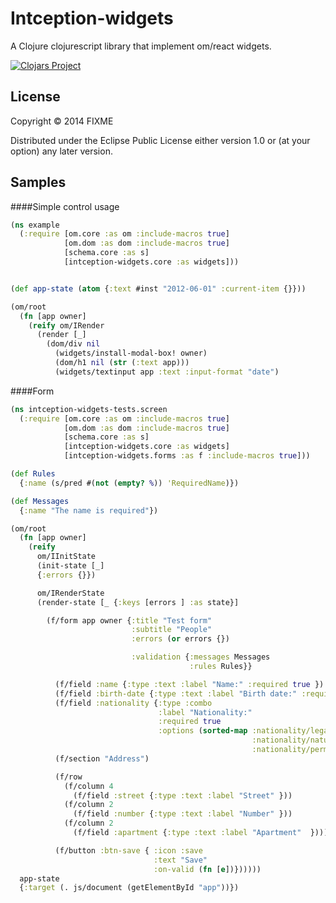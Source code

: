 # Intception-widgets

A Clojure clojurescript library that implement om/react widgets.

[![Clojars Project](http://clojars.org/org.clojars.intception/om-widgets/latest-version.svg)](http://clojars.org/org.clojars.intception/om-widgets)


## License

Copyright © 2014 FIXME

Distributed under the Eclipse Public License either version 1.0 or (at
your option) any later version.


## Samples

####Simple control usage


```clj
(ns example
  (:require [om.core :as om :include-macros true]
            [om.dom :as dom :include-macros true]
            [schema.core :as s]
            [intception-widgets.core :as widgets]))


(def app-state (atom {:text #inst "2012-06-01" :current-item {}}))

(om/root
  (fn [app owner]
    (reify om/IRender
      (render [_]
        (dom/div nil
          (widgets/install-modal-box! owner)
          (dom/h1 nil (str (:text app)))
          (widgets/textinput app :text :input-format "date")
```

####Form


```clj
(ns intception-widgets-tests.screen
  (:require [om.core :as om :include-macros true]
            [om.dom :as dom :include-macros true]
            [schema.core :as s]
            [intception-widgets.core :as widgets]
            [intception-widgets.forms :as f :include-macros true]))

(def Rules
  {:name (s/pred #(not (empty? %)) 'RequiredName)})

(def Messages
  {:name "The name is required"})

(om/root
  (fn [app owner]
    (reify
      om/IInitState
      (init-state [_]
      {:errors {}})

      om/IRenderState
      (render-state [_ {:keys [errors ] :as state}]

        (f/form app owner {:title "Test form"
                           :subtitle "People"
                           :errors (or errors {})

                           :validation {:messages Messages
                                        :rules Rules}}

          (f/field :name {:type :text :label "Name:" :required true })
          (f/field :birth-date {:type :text :label "Birth date:" :required true :input-format "date"})
          (f/field :nationality {:type :combo
                                 :label "Nationality:"
                                 :required true
                                 :options (sorted-map :nationality/legal "Legal"
                                                      :nationality/natural "Natural"
                                                      :nationality/permanent "Residencia permanente")})
          (f/section "Address")

          (f/row
            (f/column 4
              (f/field :street {:type :text :label "Street" }))
            (f/column 2
              (f/field :number {:type :text :label "Number" }))
            (f/column 2
              (f/field :apartment {:type :text :label "Apartment"  })))

          (f/button :btn-save { :icon :save
                                :text "Save"
                                :on-valid (fn [e])})))))
  app-state
  {:target (. js/document (getElementById "app"))})
```
